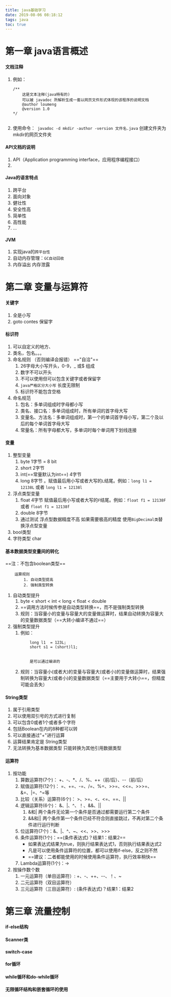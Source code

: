 ```yaml
---
title: java基础学习
date: 2019-08-06 08:18:12
tags: java
toc: true
---
```


# 第一章 java语言概述
#### 文档注释
1. 例如：
    ```
    /**
    	这是文本注释(java特有的)
    	可以被 javadoc 所解析生成一套以网页文件形式体现的该程序的说明文档
    	@author loumeng
    	@version 1.0
    */
        
    ```
2. 使用命令：` javadoc -d mkdir -author -version 文件名.java`  创建文件夹为mkdir的网页文件夹
    
#### API文档的说明
1. API（Application programming interface，应用程序编程接口）
2.

#### Java的语言特点
1. 跨平台
2. 面向对象
3. 健壮性
4. 安全性高
5. 简单性
6. 高性能
7. ...

#### JVM
1. 实现java的`跨平台性`
2. 自动内存管理：`GC自动回收`
3. 内存溢出 内存泄露


# 第二章 变量与运算符

#### 关键字
1. 全是小写
2. goto contes 保留字

#### 标识符
1. 可以自定义的地方、
2. 类名，包名。。。
3. 命名规则 （否则编译会报错） =="自洽"==
   1. 26字母大小写开头，0-9，_ 或$ 组成
   2. 数字不可以开头
   3. 不可以使用但可以包含关键字或者保留字
   4. `java严格区分大小写` 长度无限制
   5. 标识符不能包含空格
4. 命名规范
   1. 包名：多单词组成时字母都小写
   2. 类名、接口名：多单词组成时，所有单词的首字母大写
   3. 变量名、方法名：多单词组成时，第一个的单词首字母小写，第二个及以后的每个单词首字母大写
   4. 常量名：所有字母都大写，多单词时每个单词用下划线连接
   

#### 变量
1. 整型变量
    1. byte   1字节 = 8 bit
    2. short  2字节
    3. int(==常量默认为int==)    4字节
    4. long   8字节 。赋值最后用小写或者大写的`L`结尾。例如：`long l1 = 12138L` 或者 `long l1 = 12138l`
2. 浮点类型变量
    1. float 4字节  赋值最后用小写或者大写的`F`结尾。例如：`float f1 = 12138F` 或者 `float f1 = 12138f`
    2. double 8字节
    3. 通过测试 浮点型数据精度不高 如果需要极高的精度 使用`BigDecimal类`替换浮点型变量
3. bool类型
4. 字符类型 char


#### 基本数据类型变量间的转化
==注：不包含boolean类型==
    
```
    运算规则
        1. 自动类型提高
        2. 强制类型转换
```

1. 自动类型提升
    1. byte < short < int < long < float < double
    2. ==调用方法时候传参是自动类型转换==，而不是强制类型转换
    2. 规则：当容量小的变量与容量大的变量做运算时，结果自动转换为容量大的变量数据类型（==大转小编译不通过==）
2. 强制类型提升
    1. 例如：
        ```
            long l1  = 123L;
            short s1 = (short)l1;
            
            
            是可以通过编译的
        ```
    2. 规则：当容量小(或者大)的变量与容量大(或者小)的变量做运算时，结果强制转换为容量大(或者小)的变量数据类型（==主要用于大转小==，但精度可能会丢失）

#### String类型
1. 属于引用类型
2. 可以使用双引号的方式进行复制
3. 可以包含0或者1个或者多个字符
4. 包括Boolean在内的8种都可以转
5. 可以直接通过"+"进行运算
6. 运算结果肯定是 String类型
7. 无法转换为基本数据类型    只能转换为其他引用数据类型


#### 运算符
1. 按功能
    1. 算数运算符(7个)： +、-、*、/、%、++（前/后）、--（前/后）
    2. 赋值运算符(12个)： =、+=、-=、/=、%=、>>=、<<=、>>>=、&=、|=、^=等
    3. 比较（关系）运算符(6个)： >、>=、<、<=、==、||
    4. 逻辑运算符(6个)： &、|、^、！、&&、||
        1. &和| 两个条件无论第一个条件是否通过都需要运行第二个条件
        2. &&和|| 两个条件第一个条件已经不符合则直接跳过，不再对第二个条件进行运行判断
    5. 位运算符(7个)：&、|、^、~、<<、>>、>>>
    6. 条件运算符(1个)：==(条件表达式)？结果1：结果2==
        * 如果表达式结果为true，则执行结果表达式1，否则执行结果表达式2
        * 凡是可以使用条件运算符的位置，都可以使用if-else，反之则不然
        * ==建议：二者都能使用的时候使用条件运算符，执行效率稍快==
    7. Lambda运算符(1个)：->
2. 按操作数个数
    1. 一元运算符（单目运算符）: +、-、++、--、！、~
    2. 二元运算符（双目运算符）
    3. 三元运算符（三目运算符）: (条件表达式)？结果1：结果2

# 第三章 流量控制

#### if-else结构

#### Scanner类

#### switch-case

#### for循环

#### while循环和do-while循环

#### 无限循环结构和嵌套循环的使用